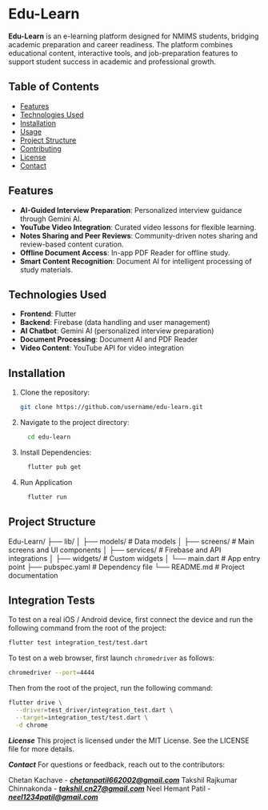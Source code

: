 
# Edu-Learn

**Edu-Learn** is an e-learning platform designed for NMIMS students, bridging academic preparation and career readiness. The platform combines educational content, interactive tools, and job-preparation features to support student success in academic and professional growth.

## Table of Contents
- [Features](#features)
- [Technologies Used](#technologies-used)
- [Installation](#installation)
- [Usage](#usage)
- [Project Structure](#project-structure)
- [Contributing](#contributing)
- [License](#license)
- [Contact](#contact)

## Features

- **AI-Guided Interview Preparation**: Personalized interview guidance through Gemini AI.
- **YouTube Video Integration**: Curated video lessons for flexible learning.
- **Notes Sharing and Peer Reviews**: Community-driven notes sharing and review-based content curation.
- **Offline Document Access**: In-app PDF Reader for offline study.
- **Smart Content Recognition**: Document AI for intelligent processing of study materials.

## Technologies Used

- **Frontend**: Flutter
- **Backend**: Firebase (data handling and user management)
- **AI Chatbot**: Gemini AI (personalized interview preparation)
- **Document Processing**: Document AI and PDF Reader
- **Video Content**: YouTube API for video integration

## Installation

1. Clone the repository:
   ```bash
   git clone https://github.com/username/edu-learn.git
2. Navigate to the project directory:
   ```bash
     cd edu-learn
3. Install Dependencies:
   ```bash
     flutter pub get
4. Run Application
   ```bash
     flutter run
## Project Structure
Edu-Learn/
├── lib/
│   ├── models/             # Data models
│   ├── screens/            # Main screens and UI components
│   ├── services/           # Firebase and API integrations
│   ├── widgets/            # Custom widgets
│   └── main.dart           # App entry point
├── pubspec.yaml            # Dependency file
└── README.md               # Project documentation


## Integration Tests

To test on a real iOS / Android device, first connect the device and run the following command from the root of the project:

```bash
flutter test integration_test/test.dart
```

To test on a web browser, first launch `chromedriver` as follows:
```bash
chromedriver --port=4444
```

Then from the root of the project, run the following command:
```bash
flutter drive \
  --driver=test_driver/integration_test.dart \
  --target=integration_test/test.dart \
  -d chrome
```

***License***
This project is licensed under the MIT License. See the LICENSE file for more details.

***Contact***
For questions or feedback, reach out to the contributors:

Chetan Kachave - ***chetanpatil662002@gmail.com***
Takshil Rajkumar Chinnakonda - ***takshil.cn27@gmail.com***
Neel Hemant Patil - ***neel1234patil@gmail.com***




